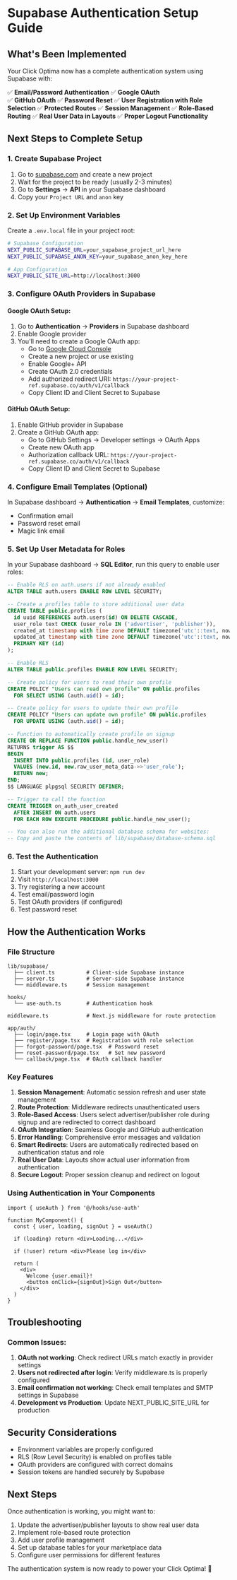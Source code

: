 # Supabase Authentication Setup Guide

## What's Been Implemented

Your Click Optima now has a complete authentication system using Supabase with:

✅ **Email/Password Authentication**
✅ **Google OAuth**  
✅ **GitHub OAuth**
✅ **Password Reset**
✅ **User Registration with Role Selection**
✅ **Protected Routes**
✅ **Session Management**
✅ **Role-Based Routing**
✅ **Real User Data in Layouts**
✅ **Proper Logout Functionality**

## Next Steps to Complete Setup

### 1. Create Supabase Project

1. Go to [supabase.com](https://supabase.com) and create a new project
2. Wait for the project to be ready (usually 2-3 minutes)
3. Go to **Settings** → **API** in your Supabase dashboard
4. Copy your `Project URL` and `anon` key

### 2. Set Up Environment Variables

Create a `.env.local` file in your project root:

```bash
# Supabase Configuration
NEXT_PUBLIC_SUPABASE_URL=your_supabase_project_url_here
NEXT_PUBLIC_SUPABASE_ANON_KEY=your_supabase_anon_key_here

# App Configuration  
NEXT_PUBLIC_SITE_URL=http://localhost:3000
```

### 3. Configure OAuth Providers in Supabase

#### Google OAuth Setup:
1. Go to **Authentication** → **Providers** in Supabase dashboard
2. Enable Google provider
3. You'll need to create a Google OAuth app:
   - Go to [Google Cloud Console](https://console.cloud.google.com/)
   - Create a new project or use existing
   - Enable Google+ API
   - Create OAuth 2.0 credentials
   - Add authorized redirect URI: `https://your-project-ref.supabase.co/auth/v1/callback`
   - Copy Client ID and Client Secret to Supabase

#### GitHub OAuth Setup:
1. Enable GitHub provider in Supabase
2. Create a GitHub OAuth app:
   - Go to GitHub Settings → Developer settings → OAuth Apps
   - Create new OAuth app
   - Authorization callback URL: `https://your-project-ref.supabase.co/auth/v1/callback`
   - Copy Client ID and Client Secret to Supabase

### 4. Configure Email Templates (Optional)

In Supabase dashboard → **Authentication** → **Email Templates**, customize:
- Confirmation email
- Password reset email
- Magic link email

### 5. Set Up User Metadata for Roles

In your Supabase dashboard → **SQL Editor**, run this query to enable user roles:

```sql
-- Enable RLS on auth.users if not already enabled
ALTER TABLE auth.users ENABLE ROW LEVEL SECURITY;

-- Create a profiles table to store additional user data
CREATE TABLE public.profiles (
  id uuid REFERENCES auth.users(id) ON DELETE CASCADE,
  user_role text CHECK (user_role IN ('advertiser', 'publisher')),
  created_at timestamp with time zone DEFAULT timezone('utc'::text, now()) NOT NULL,
  updated_at timestamp with time zone DEFAULT timezone('utc'::text, now()) NOT NULL,
  PRIMARY KEY (id)
);

-- Enable RLS
ALTER TABLE public.profiles ENABLE ROW LEVEL SECURITY;

-- Create policy for users to read their own profile
CREATE POLICY "Users can read own profile" ON public.profiles
  FOR SELECT USING (auth.uid() = id);

-- Create policy for users to update their own profile  
CREATE POLICY "Users can update own profile" ON public.profiles
  FOR UPDATE USING (auth.uid() = id);

-- Function to automatically create profile on signup
CREATE OR REPLACE FUNCTION public.handle_new_user()
RETURNS trigger AS $$
BEGIN
  INSERT INTO public.profiles (id, user_role)
  VALUES (new.id, new.raw_user_meta_data->>'user_role');
  RETURN new;
END;
$$ LANGUAGE plpgsql SECURITY DEFINER;

-- Trigger to call the function
CREATE TRIGGER on_auth_user_created
  AFTER INSERT ON auth.users
  FOR EACH ROW EXECUTE PROCEDURE public.handle_new_user();

-- You can also run the additional database schema for websites:
-- Copy and paste the contents of lib/supabase/database-schema.sql
```

### 6. Test the Authentication

1. Start your development server: `npm run dev`
2. Visit `http://localhost:3000`
3. Try registering a new account
4. Test email/password login
5. Test OAuth providers (if configured)
6. Test password reset

## How the Authentication Works

### File Structure
```
lib/supabase/
  ├── client.ts          # Client-side Supabase instance
  ├── server.ts          # Server-side Supabase instance  
  └── middleware.ts      # Session management

hooks/
  └── use-auth.ts        # Authentication hook

middleware.ts            # Next.js middleware for route protection

app/auth/
  ├── login/page.tsx     # Login page with OAuth
  ├── register/page.tsx  # Registration with role selection
  ├── forgot-password/page.tsx  # Password reset
  ├── reset-password/page.tsx   # Set new password
  └── callback/page.tsx  # OAuth callback handler
```

### Key Features

1. **Session Management**: Automatic session refresh and user state management
2. **Route Protection**: Middleware redirects unauthenticated users
3. **Role-Based Access**: Users select advertiser/publisher role during signup and are redirected to correct dashboard
4. **OAuth Integration**: Seamless Google and GitHub authentication
5. **Error Handling**: Comprehensive error messages and validation
6. **Smart Redirects**: Users are automatically redirected based on authentication status and role
7. **Real User Data**: Layouts show actual user information from authentication
8. **Secure Logout**: Proper session cleanup and redirect on logout

### Using Authentication in Your Components

```tsx
import { useAuth } from '@/hooks/use-auth'

function MyComponent() {
  const { user, loading, signOut } = useAuth()
  
  if (loading) return <div>Loading...</div>
  
  if (!user) return <div>Please log in</div>
  
  return (
    <div>
      Welcome {user.email}!
      <button onClick={signOut}>Sign Out</button>
    </div>
  )
}
```

## Troubleshooting

### Common Issues:

1. **OAuth not working**: Check redirect URLs match exactly in provider settings
2. **Users not redirected after login**: Verify middleware.ts is properly configured
3. **Email confirmation not working**: Check email templates and SMTP settings in Supabase
4. **Development vs Production**: Update NEXT_PUBLIC_SITE_URL for production

## Security Considerations

- Environment variables are properly configured
- RLS (Row Level Security) is enabled on profiles table
- OAuth providers are configured with correct domains
- Session tokens are handled securely by Supabase

## Next Steps

Once authentication is working, you might want to:

1. Update the advertiser/publisher layouts to show real user data
2. Implement role-based route protection
3. Add user profile management
4. Set up database tables for your marketplace data
5. Configure user permissions for different features

The authentication system is now ready to power your Click Optima! 🚀 